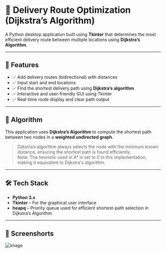 # 🚚 Delivery Route Optimization (Dijkstra’s Algorithm)

A Python desktop application built using **Tkinter** that determines the most efficient delivery route between multiple locations using **Dijkstra’s Algorithm**.

---

## 📌 Features

- ✅ Add delivery routes (bidirectional) with distances
- ✅ Input start and end locations
- ✅ Find the shortest delivery path using **Dijkstra’s algorithm**
- ✅ Interactive and user-friendly GUI using Tkinter
- ✅ Real-time route display and clear path output

---

## 🧠 Algorithm

This application uses **Dijkstra’s Algorithm** to compute the shortest path between two nodes in a **weighted undirected graph**.

> Dijkstra’s algorithm always selects the node with the minimum known distance, ensuring the shortest path is found efficiently.  
> Note: The heuristic used in A* is set to 0 in this implementation, making it equivalent to Dijkstra's algorithm.

---

## 🛠️ Tech Stack

- **Python 3.x**
- **Tkinter** – For the graphical user interface
- **heapq** – Priority queue used for efficient shortest-path selection in Dijkstra’s Algorithm

---

## 📁 Screenshorts
![image](https://github.com/user-attachments/assets/af0bbec5-27db-4ad1-8d87-80ac6917f68a)


